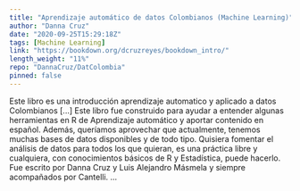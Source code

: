 ```yaml
---
title: "Aprendizaje automático de datos Colombianos (Machine Learning)"
author: "Danna Cruz"
date: "2020-09-25T15:29:18Z"
tags: [Machine Learning]
link: "https://bookdown.org/dcruzreyes/bookdown_intro/"
length_weight: "11%"
repo: "DannaCruz/DatColombia"
pinned: false
---
```


Este libro es una introducción aprendizaje automatico y aplicado a datos Colombianos [...] Este libro fue construido para ayudar a entender algunas herramientas en R de Aprendizaje automático y aportar contenido en español. Además, queríamos aprovechar que actualmente, tenemos muchas bases de datos disponibles y de todo tipo. Quisiera fomentar el análisis de datos para todos los que quieran, es una práctica libre y cualquiera, con conocimientos básicos de R y Estadística, puede hacerlo. Fue escrito por Danna Cruz y Luis Alejandro Másmela y siempre acompañados por Cantelli.  ...
